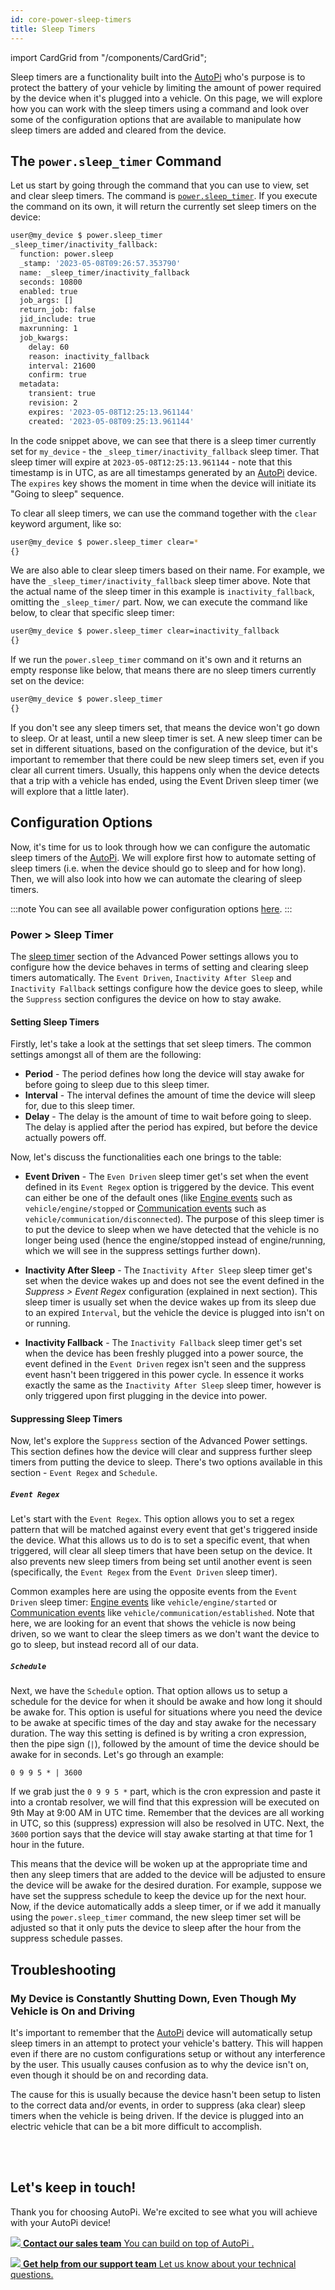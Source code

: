 ```yaml
---
id: core-power-sleep-timers
title: Sleep Timers
---
```

import CardGrid from "/components/CardGrid";

Sleep timers are a functionality built into the [AutoPi](https://www.autopi.io) who's purpose is to protect the battery of your vehicle by
limiting the amount of power required by the device when it's plugged into a vehicle. On this page, we will explore how
you can work with the sleep timers using a command and look over some of the configuration options that are available
to manipulate how sleep timers are added and cleared from the device.

## The `power.sleep_timer` Command

Let us start by going through the command that you can use to view, set and clear sleep timers. The command is
[`power.sleep_timer`](core/commands/power.md#powersleep_timer). If you execute the command on its own, it will return
the currently set sleep timers on the device:

```bash
user@my_device $ power.sleep_timer 
_sleep_timer/inactivity_fallback:
  function: power.sleep
  _stamp: '2023-05-08T09:26:57.353790'
  name: _sleep_timer/inactivity_fallback
  seconds: 10800
  enabled: true
  job_args: []
  return_job: false
  jid_include: true
  maxrunning: 1
  job_kwargs:
    delay: 60
    reason: inactivity_fallback
    interval: 21600
    confirm: true
  metadata:
    transient: true
    revision: 2
    expires: '2023-05-08T12:25:13.961144'
    created: '2023-05-08T09:25:13.961144'
```

In the code snippet above, we can see that there is a sleep timer currently set for `my_device` - the
`_sleep_timer/inactivity_fallback` sleep timer. That sleep timer will expire at `2023-05-08T12:25:13.961144` - note
that this timestamp is in UTC, as are all timestamps generated by an [AutoPi](https://www.autopi.io) device. The `expires` key shows the moment
in time when the device will initiate its "Going to sleep" sequence.

To clear all sleep timers, we can use the command together with the `clear` keyword argument, like so:

```bash
user@my_device $ power.sleep_timer clear=*
{}
```

We are also able to clear sleep timers based on their name. For example, we have the `_sleep_timer/inactivity_fallback`
sleep timer above. Note that the actual name of the sleep timer in this example is `inactivity_fallback`, omitting the
`_sleep_timer/` part. Now, we can execute the command like below, to clear that specific sleep timer:

```bash
user@my_device $ power.sleep_timer clear=inactivity_fallback
{}
```

If we run the `power.sleep_timer` command on it's own and it returns an empty response like below, that means there
are no sleep timers currently set on the device:

```bash
user@my_device $ power.sleep_timer
{}
```

If you don't see any sleep timers set, that means the device won't go down to sleep. Or at least, until a new sleep
timer is set. A new sleep timer can be set in different situations, based on the configuration of the device, but it's
important to remember that there could be new sleep timers set, even if you clear all current timers. Usually, this
happens only when the device detects that a trip with a vehicle has ended, using the Event Driven sleep timer (we will
explore that a little later).

## Configuration Options

Now, it's time for us to look through how we can configure the automatic sleep timers of the [AutoPi](https://www.autopi.io). We will explore
first how to automate setting of sleep timers (i.e. when the device should go to sleep and for how long). Then, we will
also look into how we can automate the clearing of sleep timers.

:::note
You can see all available power configuration options [here](/cloud/device_management/advanced_settings/autopi_tmu_cm4/power.md).
:::


### Power > Sleep Timer

The [sleep timer](/cloud/device_management/advanced_settings/autopi_tmu_cm4/power.md#sleep-timer) section of the Advanced Power settings allows you to
configure how the device behaves in terms of setting and clearing sleep timers automatically. The `Event Driven`,
`Inactivity After Sleep` and `Inactivity Fallback` settings configure how the device goes to sleep, while the `Suppress`
section configures the device on how to stay awake.

#### Setting Sleep Timers

Firstly, let's take a look at the settings that set sleep timers.
The common settings amongst all of them are the following:

- **Period** - The period defines how long the device will stay awake for before going to sleep due to this sleep timer.
- **Interval** - The interval defines the amount of time the device will sleep for, due to this sleep timer.
- **Delay** - The delay is the amount of time to wait before going to sleep. The delay is applied after the period has
  expired, but before the device actually powers off.

Now, let's discuss the functionalities each one brings to the table:

- **Event Driven** - The `Even Driven` sleep timer get's set when the event defined in its `Event Regex` option is
  triggered by the device. This event can either be one of the default ones (like
  [Engine events](/cloud/device_management/events/vehicle.md#engine-events) such as `vehicle/engine/stopped` or
  [Communication events](/cloud/device_management/events/vehicle.md#communication-events) such as `vehicle/communication/disconnected`).
  The purpose of this sleep timer is to put the device to sleep when we have detected that the vehicle is no longer
  being used (hence the engine/stopped instead of engine/running, which we will see in the suppress settings further
  down).

- **Inactivity After Sleep** - The `Inactivity After Sleep` sleep timer get's set when the device wakes up and does not
  see the event defined in the *Suppress > Event Regex* configuration (explained in next section). This sleep timer is
  usually set when the device wakes up from its sleep due to an expired `Interval`, but the vehicle the device is
  plugged into isn't on or running.

- **Inactivity Fallback** - The `Inactivity Fallback` sleep timer get's set when the device has been freshly plugged
  into a power source, the event defined in the `Event Driven` regex isn't seen and the suppress event hasn't been
  triggered in this power cycle. In essence it works exactly the same as the `Inactivity After Sleep` sleep timer,
  however is only triggered upon first plugging in the device into power.

#### Suppressing Sleep Timers

Now, let's explore the `Suppress` section of the Advanced Power settings. This section defines how the device will
clear and suppress further sleep timers from putting the device to sleep. There's two options available in this
section - `Event Regex` and `Schedule`.

##### `Event Regex`

Let's start with the `Event Regex`. This option allows you to set a regex pattern that will be matched against every
event that get's triggered inside the device. What this allows us to do is to set a specific event, that when triggered,
will clear all sleep timers that have been setup on the device. It also prevents new sleep timers from being set until
another event is seen (specifically, the `Event Regex` from the `Event Driven` sleep timer).

Common examples here are using the opposite events from the `Event Driven` sleep timer:
[Engine events](/cloud/device_management/events/vehicle.md#engine-events) like `vehicle/engine/started` or
[Communication events](/cloud/device_management/events/vehicle.md#communication-events) like `vehicle/communication/established`. Note that
here, we are looking for an event that shows the vehicle is now being driven, so we want to clear the sleep timers as
we don't want the device to go to sleep, but instead record all of our data.

##### `Schedule`

Next, we have the `Schedule` option. That option allows us to setup a schedule for the device for when it should be
awake and how long it should be awake for. This option is useful for situations where you need the device to be awake
at specific times of the day and stay awake for the necessary duration. The way this setting is defined is by writing
a cron expression, then the pipe sign (`|`), followed by the amount of time the device should be awake for in seconds.
Let's go through an example:

```
0 9 9 5 * | 3600
```

If we grab just the `0 9 9 5 *` part, which is the cron expression and paste it into a crontab resolver, we will find
that this expression will be executed on 9th May at 9:00 AM in UTC time. Remember that the devices are all working in
UTC, so this (suppress) expression will also be resolved in UTC. Next, the `3600` portion says that the device will
stay awake starting at that time for 1 hour in the future.

This means that the device will be woken up at the appropriate time and then any sleep timers that are added to the
device will be adjusted to ensure the device will be awake for the desired duration. For example, suppose we have set
the suppress schedule to keep the device up for the next hour. Now, if the device automatically adds a sleep timer, or
if we add it manually using the `power.sleep_timer` command, the new sleep timer set will be adjusted so that it only
puts the device to sleep after the hour from the suppress schedule passes.

## Troubleshooting

### My Device is Constantly Shutting Down, Even Though My Vehicle is On and Driving

It's important to remember that the [AutoPi](https://www.autopi.io) device will automatically setup sleep timers in an attempt to protect your
vehicle's battery. This will happen even if there are no custom configurations setup or without any interference by the
user. This usually causes confusion as to why the device isn't on, even though it should be on and recording data.

The cause for this is usually because the device hasn't been setup to listen to the correct data and/or events, in order
to suppress (aka clear) sleep timers when the vehicle is being driven. If the device is plugged into an electric vehicle
that can be a bit more difficult to accomplish.

<br>
</br>

## Let's keep in touch!
Thank you for choosing AutoPi. We're excited to see what you will achieve with your AutoPi device! 
<CardGrid home>

[![](/img/shared/favicon.ico) **Contact our sales team** You can build on top of AutoPi .](https://www.autopi.io/contact/)

[![](/img/shared/support_icon.png) **Get help from our support team** Let us know about your technical questions.](https://www.autopi.io/support/)

</CardGrid>